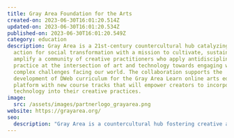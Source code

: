 ```yaml
---
title: Gray Area Foundation for the Arts
created-on: 2023-06-30T16:01:20.514Z
updated-on: 2023-06-30T16:01:20.534Z
published-on: 2023-06-30T16:01:20.549Z
category: education
description: Gray Area is a 21st-century countercultural hub catalyzing creative
  action for social transformation with a mission to cultivate, sustain, and
  amplify a community of creative practitioners who apply antidisciplinary
  practice at the intersection of art and technology towards engaging with the
  complex challenges facing our world. The collaboration supports the
  development of DWeb curriculum for the Gray Area Learn online arts education
  platform with new course tracks that will empower creators to incorporate DWeb
  technology into their creative practices.
image:
  src: /assets/images/partnerlogo_grayarea.png
website: https://grayarea.org/
seo:
  description: "Gray Area is a countercultural hub fostering creative action at the intersection of art and technology, developing DWeb curriculum to empower creators in their practices."
---
```

